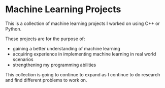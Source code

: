 # Machine Learning Projects

This is a collection of machine learning projects I worked on using C++ or Python.

These projects are for the purpose of:
- gaining a better understanding of machine learning
- acquiring experience in implementing machine learning in real world scenarios 
- strengthening my programming abilities 

This collection is going to continue to expand as I continue to do research and find different problems to work on.
